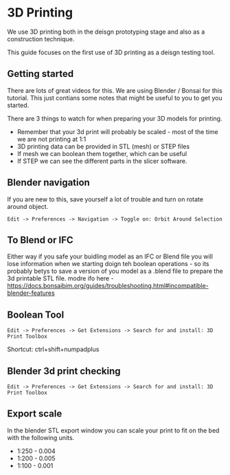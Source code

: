 # 3D Printing

We use 3D printing both in the deisgn prototyping stage and also as a construction technique.

This guide focuses on the first use of 3D printing as a deisgn testing tool.

## Getting started

There are lots of great videos for this. We are using Blender / Bonsai for this tutorial. This just contians some notes that might be useful to you to get you started.

There are 3 things to watch for when preparing your 3D models for printing.

* Remember that your 3d print will probably be scaled - most of the time we are not printing at 1:1
* 3D printing data can be provided in STL (mesh) or STEP files
* If mesh we can boolean them together, which can be useful
* If STEP we can see the different parts in the slicer software.

## Blender navigation
If you are new to this, save yourself a lot of trouble and turn on rotate around object.
```
Edit -> Preferences -> Navigation -> Toggle on: Orbit Around Selection
```

## To Blend or IFC
Either way if you safe your buidling model as an IFC or Blend file you will lose information when we starting doign teh boolean operations - so its probably betys to save a version of you model as a .blend file to prepare the 3d printable STL file. modre ifo here - https://docs.bonsaibim.org/guides/troubleshooting.html#incompatible-blender-features

## Boolean Tool

```
Edit -> Preferences -> Get Extensions -> Search for and install: 3D Print Toolbox
```

Shortcut: ctrl+shift+numpadplus


## Blender 3d print checking

```
Edit -> Preferences -> Get Extensions -> Search for and install: 3D Print Toolbox
```

## Export scale
In the blender STL export window you can scale your print to fit on the bed with the following units.

* 1:250 - 0.004
* 1:200 - 0.005
* 1:100 - 0.001
